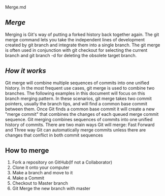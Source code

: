 Merge.md
## *Merge*
Merging is Git's way of putting a forked history back together again. The git merge command lets you take the independent lines of development created by git branch and integrate them into a single branch.
The git merge is often used in conjunction with git checkout for selecting the current branch and git branch -d for deleting the obsolete target branch.

## *How it works*
Git merge will combine multiple sequences of commits into one unified history. In the most frequent use cases, git merge is used to combine two branches. The following examples in this document will focus on this branch merging pattern. In these scenarios, git merge takes two commit pointers, usually the branch tips, and will find a common base commit between them. Once Git finds a common base commit it will create a new "merge commit" that combines the changes of each queued merge commit sequence.
Git merging combines sequences of commits into one unified history of commits.
There are two main ways Git will merge: Fast Forward and Three way
Git can automatically merge commits unless there are changes that conflict in both commit sequences

## How to merge
1. Fork a repository on GitHub(If not a Collaborator)
2. Clone it onto your computer
3. Make a branch and move to it
4. Make a Commit 
5. Checkout to Master branch
6. Git Merge the new branch with master
